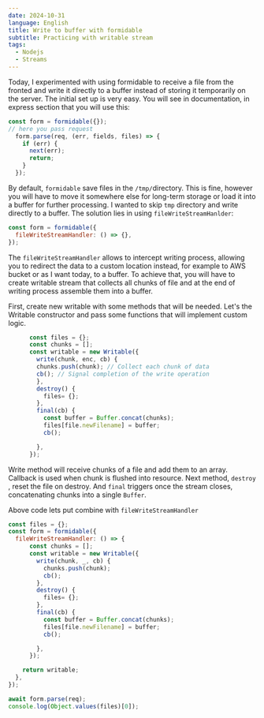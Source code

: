 ```yaml
---
date: 2024-10-31
language: English
title: Write to buffer with formidable
subtitle: Practicing with writable stream
tags:
  - Nodejs
  - Streams
---
```

Today, I experimented with using formidable to receive a file from the fronted and write it directly to a buffer instead of storing it temporarily on the server. The initial set up is very easy. You will see in documentation, in express section that you will use this:

```js
const form = formidable({});
// here you pass request
  form.parse(req, (err, fields, files) => {
    if (err) {
      next(err);
      return;
    }
  });
```

By default, `formidable` save files in the `/tmp/`directory. This is fine, however you will have to move it somewhere else for long-term storage or load it into a buffer for further processing. I wanted to skip `tmp`  directory and write directly to a buffer. The solution lies in using `fileWriteStreamHanlder`: 

```js
const form = formidable({
  fileWriteStreamHandler: () => {},
});
```

The `fileWriteStreamHandler` allows to intercept writing process, allowing you to redirect the data to a custom location instead, for example to AWS bucket or as I want today, to a buffer. To achieve that, you will have to create writable stream that collects all chunks of file and at the end of writing process assemble them into a buffer.   

First, create new writable with some methods that will be needed. Let's the Writable constructor and pass some functions that will implement custom logic. 

```js
      const files = {};
      const chunks = [];
      const writable = new Writable({
        write(chunk, enc, cb) {
        chunks.push(chunk); // Collect each chunk of data
        cb(); // Signal completion of the write operation
        },
        destroy() {
          files= {};
        },
        final(cb) {
          const buffer = Buffer.concat(chunks);
          files[file.newFilename] = buffer;
          cb();

        },
      });
```

Write method will receive chunks of a  file and add them to an array. Callback is used when chunk is flushed into resource. Next method, `destroy` , reset the file on destroy. And `final` triggers once the stream closes, concatenating chunks into a single `Buffer`.   

Above code lets put combine with `fileWriteStreamHandler`

```js
const files = {};
const form = formidable({
  fileWriteStreamHandler: () => {
      const chunks = [];
      const writable = new Writable({
        write(chunk, _, cb) {
          chunks.push(chunk);
          cb();
        },
        destroy() {
          files= {};
        },
        final(cb) {
          const buffer = Buffer.concat(chunks);
          files[file.newFilename] = buffer;
          cb();

        },
      });

    return writable;
  },
});

await form.parse(req);
console.log(Object.values(files)[0]);
```


